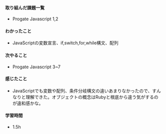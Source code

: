 #### 取り組んだ課題一覧
- Progate Javascript 1,2

#### わかったこと
- JavaScriptの変数宣言、if,switch,for,while構文、配列

#### 次やること
- Progate Javascript 3~7

#### 感じたこと
- JavaScriptでも変数や配列、条件分岐構文の違いあまりなかったので、すんなりと理解できた。オブジェクトの概念はRubyと根底から違う気がするのが違和感かな。

#### 学習時間
- 1.5h
